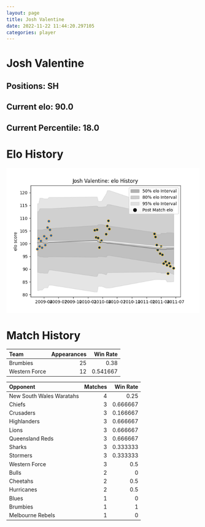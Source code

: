 ```yaml
---  
layout: page  
title: Josh Valentine  
date: 2022-11-22 11:44:20.297105  
categories: player  
---
```

# Josh Valentine

## Positions: SH

## Current elo: 90.0

## Current Percentile: 18.0

# Elo History


![elo history](history_JoshValentine.png)
# Match History


| Team          |   Appearances |   Win Rate |
|:--------------|--------------:|-----------:|
| Brumbies      |            25 |   0.38     |
| Western Force |            12 |   0.541667 |

| Opponent                 |   Matches |   Win Rate |
|:-------------------------|----------:|-----------:|
| New South Wales Waratahs |         4 |   0.25     |
| Chiefs                   |         3 |   0.666667 |
| Crusaders                |         3 |   0.166667 |
| Highlanders              |         3 |   0.666667 |
| Lions                    |         3 |   0.666667 |
| Queensland Reds          |         3 |   0.666667 |
| Sharks                   |         3 |   0.333333 |
| Stormers                 |         3 |   0.333333 |
| Western Force            |         3 |   0.5      |
| Bulls                    |         2 |   0        |
| Cheetahs                 |         2 |   0.5      |
| Hurricanes               |         2 |   0.5      |
| Blues                    |         1 |   0        |
| Brumbies                 |         1 |   1        |
| Melbourne Rebels         |         1 |   0        |